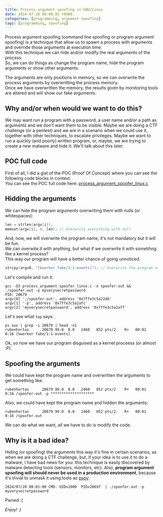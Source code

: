 ```yaml
---
title: Process argument spoofing in GNU/Linux
date: 2024-07-20 00:00:01 +0000
categories: [programming, argument spoofing]
tags: [programming, spoofing]
---
```


Process argument spoofing (command line spoofing or program argument spoofing) is a technique that allow us to spawn a process with arguments and override those arguments at execution time.  
With this technique we can hide and/or modify the real arguments of the process.  
So, we can do things as change the program name, hide the program arguments or show other arguments.  

The arguments are only positions in memory, so we can overwrite the process arguments by overwritting the process memory.  
Once we have overwritten the memory, the results given by monitoring tools are altered and will show our fake arguments.

## Why and/or when would we want to do this?  

We may want run a program with a password, a user name and/or a path as arguments and we don't want them to be visible.
Maybe we are doing a CTF challenge (or a pentest) and we are in a scenario when we could use it, together with other techniques, to escalate privileges.
Maybe we want to run a quickly (and poorly) written program, or, maybe, we are trying to create a new malware and hide it. We'll talk about this later.

## POC full code

First of all, I did a gist of the POC (Proof Of Concept) where you can see the following code blocks in context.  
You can see the POC full code here: [process_argument_spoofer_linux.c](https://gist.github.com/rubenhortas/1bfe50673297c975d979060e0af97d49)

## Hidding the arguments

We can hide the program arguments overwriting them with nulls (or whitespaces):

```c
len = strlen(argv[i]);
memset(argv[i], 0, len); // Overwrite everything with null
```

And, now, we will overwrite the program name, it's not mandatory but it will be fun.  
We can overwite it with anything, but what if we overwrite it with sometihng like a kernel process?  
This way our program will have a better chance of going unnoticed.

```c
strcpy(argv0, "[kworker fake/1:1-events]"); // Overwrite the program name
```

Let's compile and run it:

```shell
gcc -O3 process_argument_spoofer_linux.c -o spoofer.out && ./spoofer.out -p myverysecretpassword
PID: 20679
argv[0] './spoofer.out', address '0x7ffe3c5a22d8'
argv[1] '-p', address '0x7ffe3c5a2afc'
argv[2] 'myverysecretpassword', address '0x7ffe3c5a2aff'
```

Let's see what `top` says:

```shell
ps aux | grep -i 20679 | head -n1
rubenhortas      20679 99.0  0.0   2460   852 pts/2    R+   00:01   0:16 [kworker fake/1:1-events]
```

Ok, so now we have our program disguised as a kernel proceess (or almost :P).

## Spoofing the arguments

We could have kept the program name and overwritten the arguments to get something like:

```shell
rubenhortas      20679 99.0  0.0   2460   852 pts/2    R+   00:01   0:16 /spoofer.out -p ********************
```

Also, we could have kept the program name and hidden the arguments:

```shell
rubenhortas      20679 99.0  0.0   2460   852 pts/2    R+   00:01   0:16 /spoofer.out
```

We can do what we want, all we have to do is modify the code.

## Why is it a bad idea?

Hiding (or spoofing) the arguments this way it's fine in certain scenarios, as when we are doing a CTF challenge, but, if your idea is to use it to do a malware, I have bad news for you: this technique is easily discovered by malware detecting tools (sensors, monitors, etc). 
Also, **program argument spoofing will should never be used in a production environment**, because it's trivial to unmask it using tools as [pspy](https://github.com/DominicBreuker/pspy):

```shell
2024/07/20 00:01:00 CMD: UID=1000  PID=20697  | ./spoofer.out -p myverysecretpassword
```

Pwned :(

*Enjoy! :)*
